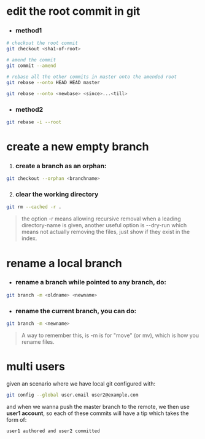 # edit the root commit in git

- ### method1
```bash
# checkout the root commit
git checkout <sha1-of-root>

# amend the commit
git commit --amend

# rebase all the other commits in master onto the amended root
git rebase --onto HEAD HEAD master  

git rebase --onto <newbase> <since>...<till>
```
- ### method2
```bash
git rebase -i --root
```

# create a new empty branch

1. ### create a branch as an orphan:
```bash
git checkout --orphan <branchname>
```
2. ### clear the working directory
```bash
git rm --cached -r .
```
> the option -r means allowing  recursive removal when a leading directory-name is given, another useful option is
--dry-run which means not actually removing the files, just show if they exist in the index.


# rename a local branch

- ### rename a branch while pointed to any branch, do:
```bash
git branch -m <oldname> <newname>
```
- ###  rename the current branch, you can do:
```bash
git branch -m <newname>
```
> A way to remember this, is -m is for "move" (or mv), which is how you rename files.

# multi users
given an scenario where we have local git configured with:
 ```bash
 git config --global user.email user2@example.com
 ```
and when we wanna push the master branch to the remote, we then use **user1 account**, so each of these commits will have a tip which takes the form of: 
``` 
user1 authored and user2 committed 
```


